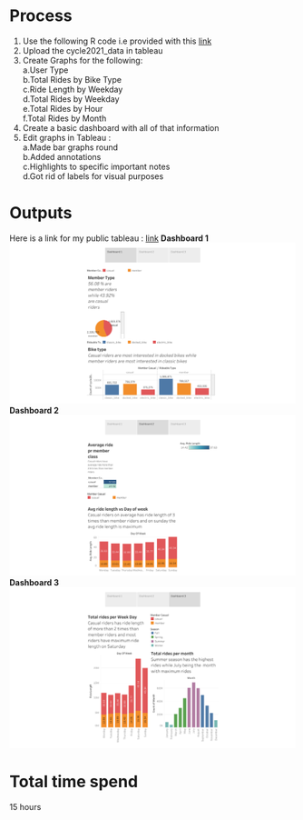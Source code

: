 # Process
1. Use the following R code i.e provided with this [link](https://github.com/AADITYAPRABALCHAWLA/GOOGLE-DATA-ANALYSIS-CAPSTONE-PROJECT/blob/main/Tableau.R)
2. Upload the cycle2021_data in tableau
3. Create Graphs for the following:<br/>
   a.User Type<br/>
   b.Total Rides by Bike Type<br/>
   c.Ride Length by Weekday<br/>
   d.Total Rides by Weekday<br/>
   e.Total Rides by Hour<br/>
   f.Total Rides by Month<br/>
4. Create a basic dashboard with all of that information
5. Edit graphs in Tableau :<br/>
   a.Made bar graphs round<br/>
   b.Added annotations<br/>
   c.Highlights to specific important notes<br/>
   d.Got rid of labels for visual purposes<br/>

# Outputs
Here is a link for my public tableau : [link](https://public.tableau.com/app/profile/aaditya.prabal.chawla/viz/Googledataanalysiscapstoneproject/Story1)
**Dashboard 1**
![Dashboard1](https://github.com/AADITYAPRABALCHAWLA/GOOGLE-DATA-ANALYSIS-CAPSTONE-PROJECT/blob/main/Dashboard%201.png)
**Dashboard 2**
![Dashboard2](https://github.com/AADITYAPRABALCHAWLA/GOOGLE-DATA-ANALYSIS-CAPSTONE-PROJECT/blob/main/Dashboard%202.png)
**Dashboard 3**
![Dashboard3](https://github.com/AADITYAPRABALCHAWLA/GOOGLE-DATA-ANALYSIS-CAPSTONE-PROJECT/blob/main/Dashboard%203.png)

# Total time spend
15 hours

